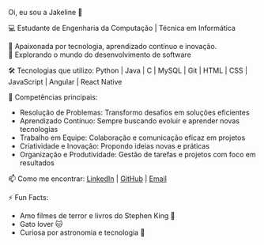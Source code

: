 Oi, eu sou a Jakeline 👋  

💻 Estudante de Engenharia da Computação | Técnica em Informática

🌱 Apaixonada por tecnologia, aprendizado contínuo e inovação.  
🚀 Explorando o mundo do desenvolvimento de software  

🛠 Tecnologias que utilizo:
Python | Java | C | MySQL | Git | HTML | CSS | JavaScript | Angular | React Native  

🌟 Competências principais:
- Resolução de Problemas: Transformo desafios em soluções eficientes  
- Aprendizado Contínuo: Sempre buscando evoluir e aprender novas tecnologias  
- Trabalho em Equipe: Colaboração e comunicação eficaz em projetos  
- Criatividade e Inovação: Propondo ideias novas e práticas  
- Organização e Produtividade: Gestão de tarefas e projetos com foco em resultados  

📫 Como me encontrar:
[LinkedIn](https://www.linkedin.com/in/jakeline-da-silva-queiroz-599581364?utm_source=share&utm_campaign=share_via&utm_content=profile&utm_medium=android_app) | [GitHub](https://github.com/jakelinequeirozz) | [Email](mailto:seuemail@exemplo.com)  

⚡ Fun Facts:
- Amo filmes de terror e livros do Stephen King 👻  
- Gato lover 🐱  
- Curiosa por astronomia e tecnologia 🌌
